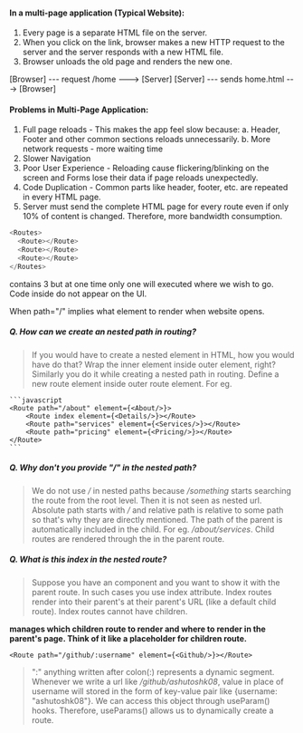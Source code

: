 #### In a multi-page application (Typical Website):

1. Every page is a separate HTML file on the server.
2. When you click on the link, browser makes a new HTTP request to the server and the server responds with a new HTML file.
3. Browser unloads the old page and renders the new one.

[Browser] --- request /home ---> [Server]
[Server] --- sends home.html ---> [Browser]

#### Problems in Multi-Page Application:

1. Full page reloads - This makes the app feel slow because:
   a. Header, Footer and other common sections reloads unnecessarily.
   b. More network requests - more waiting time
2. Slower Navigation
3. Poor User Experience - Reloading cause flickering/blinking on the screen and Forms lose their data if page reloads unexpectedly.
4. Code Duplication - Common parts like header, footer, etc. are repeated in every HTML page.
5. Server must send the complete HTML page for every route even if only 10% of content is changed. Therefore, more bandwidth consumption.

```javascript
<Routes>
  <Route></Route>
  <Route></Route>
  <Route></Route>
</Routes>
```

<Routes> contains 3 <Route> but at one time only one will executed where we wish to go.
Code inside <Routes> do not appear on the UI.

When path="/" implies what element to render when website opens.

##### Q. How can we create an nested path in routing?

> If you would have to create a nested element in HTML, how you would have do that? Wrap the inner element inside outer element, right?
> Similarly you do it while creating a nested path in routing. Define a new route element inside outer route element.
> For eg.

    ```javascript
    <Route path="/about" element={<About/>}>
        <Route index element={<Details/>}></Route>
        <Route path="services" element={<Services/>}></Route>
        <Route path="pricing" element={<Pricing/>}></Route>
    </Route>
    ```

##### Q. Why don't you provide "/" in the nested path?

> We do not use _/_ in nested paths because _/something_ starts searching the route from the root level. Then it is not seen as nested url.
> Absolute path starts with _/_ and relative path is relative to some path so that's why they are directly mentioned.
> The path of the parent is automatically included in the child. For eg. _/about/services_.
> Child routes are rendered through the <Outlet/> in the parent route.

##### Q. What is this index in the nested route?

> Suppose you have an component and you want to show it with the parent route. In such cases you use index attribute.
> Index routes render into their parent's <Outlet/> at their parent's URL (like a default child route).
> Index routes cannot have children.

**<Outlet/> manages which children route to render and where to render in the parent's page. Think of it like a placeholder for children route.**

`<Route path="/github/:username" element={<Github/>}></Route>`

> ":" anything written after colon(:) represents a dynamic segment. Whenever we write a url like _/github/ashutoshk08_, value in place of username will stored in the form of key-value pair like {username: "ashutoshk08"}. We can access this object through useParam() hooks.
> Therefore, useParams() allows us to dynamically create a route.
